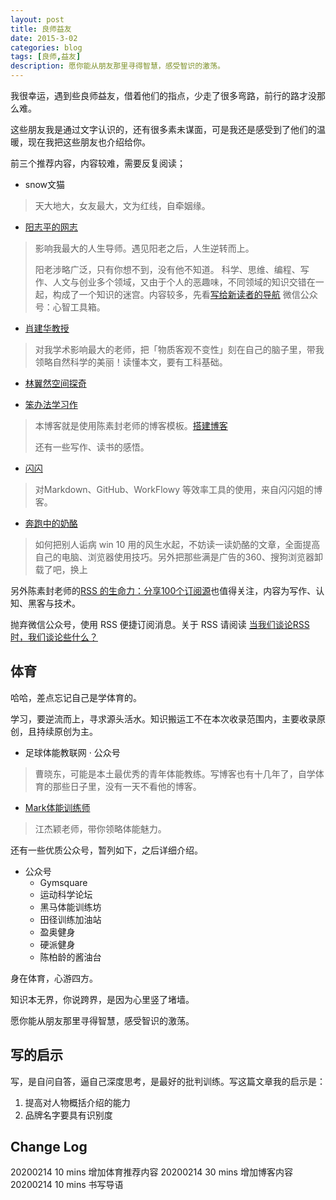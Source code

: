 ```yaml
---
layout: post
title: 良师益友
date: 2015-3-02
categories: blog
tags: [良师,益友]
description: 愿你能从朋友那里寻得智慧，感受智识的激荡。
---
```

我很幸运，遇到些良师益友，借着他们的指点，少走了很多弯路，前行的路才没那么难。

这些朋友我是通过文字认识的，还有很多素未谋面，可是我还是感受到了他们的温暖，现在我把这些朋友也介绍给你。

前三个推荐内容，内容较难，需要反复阅读；

- snow文猫  

> 天大地大，女友最大，文为红线，自牵姻缘。

- [阳志平的网志](https://www.yangzhiping.com/)

>影响我最大的人生导师。遇见阳老之后，人生逆转而上。
>
>阳老涉略广泛，只有你想不到，没有他不知道。
>科学、思维、编程、写作、人文与创业多个领域，又由于个人的恶趣味，不同领域的知识交错在一起，构成了一个知识的迷宫。内容较多，先看[写给新读者的导航](https://www.yangzhiping.com/info/guid.html)
>微信公众号：心智工具箱。

- [肖建华教授](http://blog.sciencenet.cn/u/%E8%82%96%E5%BB%BA%E5%8D%8E)

> 对我学术影响最大的老师，把「物质客观不变性」刻在自己的脑子里，带我领略自然科学的美丽！读懂本文，要有工科基础。

- [林翼然空间探奇](http://blog.sina.com.cn/u/1465548794)

- [笨办法学习作](https://www.cnfeat.com/)

> 本博客就是使用陈素封老师的博客模板。[搭建博客](https://www.cnfeat.com/blog/2014/05/11/how-to-build-a-blog/)
>
> 还有一些写作、读书的感悟。

- [闪闪](https://ishanshan.im/)

> 对Markdown、GitHub、WorkFlowy 等效率工具的使用，来自闪闪姐的博客。

- [奔跑中的奶酪](https://www.runningcheese.com)

> 如何把别人诟病 win 10 用的风生水起，不妨读一读奶酪的文章，全面提高自己的电脑、浏览器使用技巧。另外把那些满是广告的360、搜狗浏览器卸载了吧，换上

另外陈素封老师的[RSS 的生命力：分享100个订阅源](https://www.cnfeat.com/blog/2016/01/29/100Subscription/)也值得关注，内容为写作、认知、黑客与技术。

抛弃微信公众号，使用 RSS 便捷订阅消息。关于 RSS 请阅读
[当我们谈论RSS时，我们谈论些什么？](https://www.runningcheese.com/rss-feed)

## 体育

哈哈，差点忘记自己是学体育的。

学习，要逆流而上，寻求源头活水。知识搬运工不在本次收录范围内，主要收录原创，且持续原创为主。

- 足球体能教联网 · 公众号

> 曹晓东，可能是本土最优秀的青年体能教练。写博客也有十几年了，自学体育的那些日子里，没有一天不看他的博客。

- [Mark体能训练师](http://blog.sina.com.cn/u/3607248215)

> 江杰颖老师，带你领略体能魅力。

还有一些优质公众号，暂列如下，之后详细介绍。

- 公众号
  - Gymsquare
  - 运动科学论坛
  - 黑马体能训练坊
  - 田径训练加油站
  - 盈奥健身
  - 硬派健身
  - 陈柏龄的酱油台



身在体育，心游四方。

知识本无界，你说跨界，是因为心里竖了堵墙。

愿你能从朋友那里寻得智慧，感受智识的激荡。

## 写的启示

写，是自问自答，逼自己深度思考，是最好的批判训练。写这篇文章我的启示是：

1. 提高对人物概括介绍的能力
2. 品牌名字要具有识别度

## Change Log

20200214 10 mins 增加体育推荐内容
20200214 30 mins 增加博客内容
20200214 10 mins 书写导语
